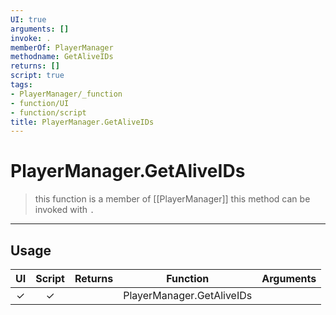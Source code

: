```yaml
---
UI: true
arguments: []
invoke: .
memberOf: PlayerManager
methodname: GetAliveIDs
returns: []
script: true
tags:
- PlayerManager/_function
- function/UI
- function/script
title: PlayerManager.GetAliveIDs
---
```

# PlayerManager.GetAliveIDs
> this function is a member of [[PlayerManager]]
> this method can be invoked with `.`
-----
## Usage
|  UI | Script | Returns | Function | Arguments |
|:---:|:------:|-------:|:--------:|:---------|
|✓|✓||PlayerManager.GetAliveIDs||
